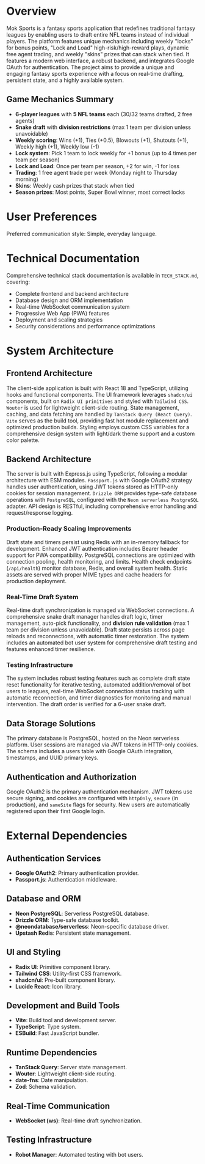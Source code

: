 # Overview

Mok Sports is a fantasy sports application that redefines traditional fantasy leagues by enabling users to draft entire NFL teams instead of individual players. The platform features unique mechanics including weekly "locks" for bonus points, "Lock and Load" high-risk/high-reward plays, dynamic free agent trading, and weekly "skins" prizes that can stack when tied. It features a modern web interface, a robust backend, and integrates Google OAuth for authentication. The project aims to provide a unique and engaging fantasy sports experience with a focus on real-time drafting, persistent state, and a highly available system.

## Game Mechanics Summary
- **6-player leagues** with **5 NFL teams** each (30/32 teams drafted, 2 free agents)
- **Snake draft** with **division restrictions** (max 1 team per division unless unavoidable)
- **Weekly scoring**: Wins (+1), Ties (+0.5), Blowouts (+1), Shutouts (+1), Weekly high (+1), Weekly low (-1)
- **Lock system**: Pick 1 team to lock weekly for +1 bonus (up to 4 times per team per season)
- **Lock and Load**: Once per team per season, +2 for win, -1 for loss
- **Trading**: 1 free agent trade per week (Monday night to Thursday morning)
- **Skins**: Weekly cash prizes that stack when tied
- **Season prizes**: Most points, Super Bowl winner, most correct locks

# User Preferences

Preferred communication style: Simple, everyday language.

# Technical Documentation

Comprehensive technical stack documentation is available in `TECH_STACK.md`, covering:
- Complete frontend and backend architecture
- Database design and ORM implementation  
- Real-time WebSocket communication system
- Progressive Web App (PWA) features
- Deployment and scaling strategies
- Security considerations and performance optimizations

# System Architecture

## Frontend Architecture

The client-side application is built with React 18 and TypeScript, utilizing hooks and functional components. The UI framework leverages `shadcn/ui` components, built on `Radix UI primitives` and styled with `Tailwind CSS`. `Wouter` is used for lightweight client-side routing. State management, caching, and data fetching are handled by `TanStack Query (React Query)`. `Vite` serves as the build tool, providing fast hot module replacement and optimized production builds. Styling employs custom CSS variables for a comprehensive design system with light/dark theme support and a custom color palette.

## Backend Architecture

The server is built with Express.js using TypeScript, following a modular architecture with ESM modules. `Passport.js` with Google OAuth2 strategy handles user authentication, using JWT tokens stored as HTTP-only cookies for session management. `Drizzle ORM` provides type-safe database operations with `PostgreSQL`, configured with the `Neon serverless PostgreSQL` adapter. API design is RESTful, including comprehensive error handling and request/response logging.

### Production-Ready Scaling Improvements
Draft state and timers persist using Redis with an in-memory fallback for development. Enhanced JWT authentication includes Bearer header support for PWA compatibility. PostgreSQL connections are optimized with connection pooling, health monitoring, and limits. Health check endpoints (`/api/health`) monitor database, Redis, and overall system health. Static assets are served with proper MIME types and cache headers for production deployment.

### Real-Time Draft System
Real-time draft synchronization is managed via WebSocket connections. A comprehensive snake draft manager handles draft logic, timer management, auto-pick functionality, and **division rule validation** (max 1 team per division unless unavoidable). Draft state persists across page reloads and reconnections, with automatic timer restoration. The system includes an automated bot user system for comprehensive draft testing and features enhanced timer resilience.

### Testing Infrastructure
The system includes robust testing features such as complete draft state reset functionality for iterative testing, automated addition/removal of bot users to leagues, real-time WebSocket connection status tracking with automatic reconnection, and timer diagnostics for monitoring and manual intervention. The draft order is verified for a 6-user snake draft.

## Data Storage Solutions

The primary database is PostgreSQL, hosted on the Neon serverless platform. User sessions are managed via JWT tokens in HTTP-only cookies. The schema includes a users table with Google OAuth integration, timestamps, and UUID primary keys.

## Authentication and Authorization

Google OAuth2 is the primary authentication mechanism. JWT tokens use secure signing, and cookies are configured with `httpOnly`, `secure` (in production), and `sameSite` flags for security. New users are automatically registered upon their first Google login.

# External Dependencies

## Authentication Services
- **Google OAuth2**: Primary authentication provider.
- **Passport.js**: Authentication middleware.

## Database and ORM
- **Neon PostgreSQL**: Serverless PostgreSQL database.
- **Drizzle ORM**: Type-safe database toolkit.
- **@neondatabase/serverless**: Neon-specific database driver.
- **Upstash Redis**: Persistent state management.

## UI and Styling
- **Radix UI**: Primitive component library.
- **Tailwind CSS**: Utility-first CSS framework.
- **shadcn/ui**: Pre-built component library.
- **Lucide React**: Icon library.

## Development and Build Tools
- **Vite**: Build tool and development server.
- **TypeScript**: Type system.
- **ESBuild**: Fast JavaScript bundler.

## Runtime Dependencies
- **TanStack Query**: Server state management.
- **Wouter**: Lightweight client-side routing.
- **date-fns**: Date manipulation.
- **Zod**: Schema validation.

## Real-Time Communication
- **WebSocket (ws)**: Real-time draft synchronization.

## Testing Infrastructure
- **Robot Manager**: Automated testing with bot users.